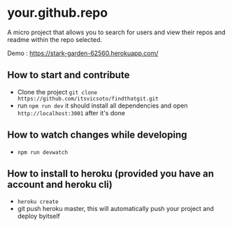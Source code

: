 # your.github.repo

A micro project that allows you to search for users and view their repos and readme within the repo selected.

Demo : https://stark-garden-62560.herokuapp.com/

## How to start and contribute

* Clone the project `git clone https://github.com/itsvicsoto/findthatgit.git`
* run `npm run dev` it should install all dependencies and open `http://localhost:3001` after it's done

## How to watch changes while developing

* `npm run devwatch`

## How to install to heroku (provided you have an account and heroku cli)

* `heroku create`
* git push heroku master, this will automatically push your project and deploy byitself